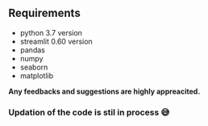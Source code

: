 


## Requirements

* python 3.7 version
* streamlit 0.60 version
* pandas
* numpy
* seaborn
* matplotlib



 **Any feedbacks and suggestions are highly appreacited.**


### Updation of the code is stil in process :sweat_smile:
#
